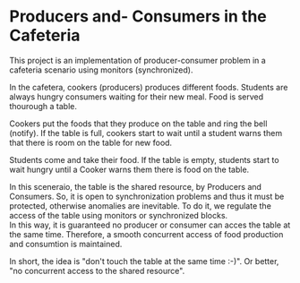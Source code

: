 # Producers and- Consumers in the Cafeteria

This project is an implementation of producer-consumer problem in a cafeteria scenario using monitors (synchronized).

In the cafetera, cookers (producers) produces different foods. 
Students are always hungry consumers waiting for their new meal.
Food is served thourough a table.

Cookers put the foods that they produce on the table and ring the bell (notify). 
If the table is full, cookers start to wait until a student warns them that there is room on the table for new food.  

Students come and take their food. If the table is empty, students start to wait hungry until a Cooker warns them 
there is food on the table.

In this sceneraio, the table is the shared resource, by Producers and Consumers. So, it is open to synchronization problems and thus it must be protected, 
otherwise anomalies are inevitable.
To do it, we regulate the access of the table using monitors or synchronized blocks.  
In this way, it is guaranteed no producer or consumer can acces the table at the same time. 
Therefore, a smooth concurrent access of food production and consumtion is maintained.

In short, the idea is "don't touch the table at the same time :-)". Or better, "no concurrent access to the shared resource".
